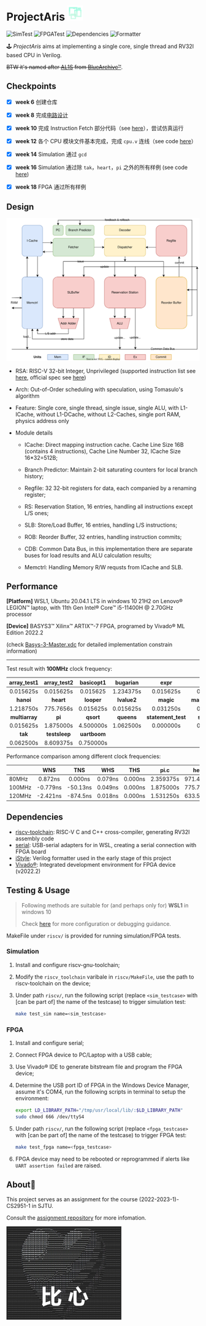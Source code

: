 # ProjectAris <img src="docs/assets/Alice_Halo.webp" width=40 />

![SimTest](https://img.shields.io/badge/Sim_Test-passed-success) ![FPGATest](https://img.shields.io/badge/FPGA_Test-passed-success?logo=Xilinx) ![Dependencies](https://img.shields.io/badge/dependencies-riscv--gnu--toolchain_serial-blue) ![Formatter](https://img.shields.io/badge/formatter-iStyle-blue)

🕹️ *ProjectAris* aims at implementing a single core, single thread and RV32I based CPU in Verilog. 

~~BTW it's named after [AL1S](https://bluearchive.fandom.com/wiki/Tendou_Alice) from [BlueArchive&trade;](https://bluearchive.nexon.com/home)~~.

## Checkpoints

- [x] **week 6** 创建仓库

- [x] **week 8** 完成[电路设计](docs/assets/cpu_design_draft.png)

- [x] **week 10** 完成 Instruction Fetch 部分代码（see [here](https://github.com/Yang-Chincheng/projectAris/tree/84fca7828e6d293057636ffb09641892f8041e0b/riscv/src)），尝试仿真运行

- [x] **week 12** 各个 CPU 模块文件基本完成，完成 `cpu.v` 连线（see code [here](https://github.com/Yang-Chincheng/projectAris/tree/fcf80fa9b4958a8108bab669fdbcd8a8f2720a13/riscv/src)）

- [x] **week 14** Simulation 通过 `gcd`

- [x] **week 16** Simulation 通过除 `tak`，`heart`，`pi` 之外的所有样例 (see code [here](https://github.com/Yang-Chincheng/projectAris/tree/eeaf6cded8560fa22d4d251d6e03b88c6a2ca6ca/riscv/src))

- [x] **week 18** FPGA 通过所有样例

## Design

<img title="cpu-design-diagram" src="docs/assets/cpu-design-final.svg" alt="cpu-design-final-version">

+ RSA: RISC-V 32-bit Integer, Unprivileged (supported instruction list see [here](https://github.com/Yang-Chincheng/RISCV-Simulator-2022/tree/pipeline#readme), official spec see [here](https://github.com/riscv/riscv-isa-manual/releases/download/Ratified-IMAFDQC/riscv-spec-20191213.pdf))

+ Arch: Out-of-Order scheduling with speculation, using Tomasulo's algorithm

+ Feature: Single core, single thread, single issue, single ALU, with L1-ICache, without L1-DCache, without L2-Caches, single port RAM, physics address only

+ Module details
  
  + ICache: Direct mapping instruction cache. Cache Line Size 16B (contains 4 instructions), Cache Line Number 32, ICache Size 16*32=512B;
  
  + Branch Predictor: Maintain 2-bit saturating counters for local branch history;
  
  + Regfile: 32 32-bit registers for data, each companied by a renaming register;
  
  + RS: Reservation Station, 16 entries, handling all instructions except L/S ones;
  
  + SLB: Store/Load Buffer, 16 entries, handling L/S instructions;
  
  + ROB: Reorder Buffer, 32 entries, handling instruction commits;
  
  + CDB: Common Data Bus, in this implementation there are separate buses for load results and ALU calculation results;
  
  + Memctrl: Handling Memory R/W requsts from ICache and SLB.  

## Performance

**[Platform]** WSL1, Ubuntu 20.04.1 LTS in windows 10 21H2 on Lenovo&reg; LEGION&trade; laptop, with 11th Gen Intel&reg; Core&trade; i5-11400H @ 2.70GHz processor

**[Device]** BASYS3&trade; Xilinx&trade; ARTIX&trade;-7 FPGA, programed by Vivado® ML Edition 2022.2

(check [Basys-3-Master.xdc](riscv/src/Basys-3-Master.xdc) for detailed implementation constrain information)

---

Test result with **100MHz** clock frequency: 

| array_test1    | array_test2   | basicopt1    | bugarian    | expr               | gcd              |
|:--------------:|:-------------:|:------------:|:-----------:|:------------------:|:----------------:|
| 0.015625s      | 0.015625s     | 0.015625     | 1.234375s   | 0.015625s          | 0.015625s        |
| **hanoi**      | **heart**     | **looper**   | **lvalue2** | **magic**          | **manyargument** |
| 1.218750s      | 775.7656s     | 0.015625s    | 0.015625s   | 0.031250s          | 0.000000s        |
| **multiarray** | **pi**        | **qsort**    | **queens**  | **statement_test** | **superloop**    |
| 0.015625s      | 1.875000s     | 4.500000s    | 1.062500s   | 0.000000s          | 0.015625s        |
| **tak**        | **testsleep** | **uartboom** |             |                    |                  |
| 0.062500s      | 8.609375s     | 0.750000s    |             |                    |                  |

Performance comparison among different clock frequencies:

|        | WNS      | TNS      | WHS     | THS     | pi.c      | heart.c     |
| ------ |:--------:|:--------:|:-------:|:-------:|:---------:|:-----------:|
| 80MHz  | 0.872ns  | 0.000ns  | 0.079ns | 0.000ns | 2.359375s | 971.453125s |
| 100MHz | -0.779ns | -50.13ns | 0.049ns | 0.000ns | 1.875000s | 775.765625s |
| 120MHz | -2.421ns | -874.5ns | 0.018ns | 0.000ns | 1.531250s | 633.546875s |

## Dependencies

+ [riscv-toolchain](https://github.com/riscv-collab/riscv-gnu-toolchain): RISC-V C and C++ cross-compiler, generating RV32I assembly code
+ [serial](https://github.com/wjwwood/serial): USB-serial adapters for in WSL, creating a serial connection with FPGA board
+ [iStyle](https://github.com/thomasrussellmurphy/istyle-verilog-formatter): Verilog formatter used in the early stage of this project
+ [Vivado&reg;](https://www.xilinx.com/support/download.html): Integrated development environment for FPGA device (v2022.2)

## Testing & Usage

> Following methods are suitable for (and perhaps only for) **WSL1** in windows 10
> 
> Check [here](https://github.com/ACMClassCourses/RISCV-CPU/tree/doc/doc) for more configuration or debugging guidance.

MakeFile under `riscv/` is provided for running simulation/FPGA tests.  

### Simulation

1. Install and configure riscv-gnu-toolchain;

2. Modify the `riscv_toolchain` varibale in `riscv/MakeFile`, use the path to riscv-toolchain on the device;

3. Under path `riscv/`, run the following script (replace `<sim_testcase>` with [can be part of] the name of the testcase) to trigger simulation test:
   
   ```bash
   make test_sim name=<sim_testcase> 
   ```

### FPGA

1. Install and configure serial;

2. Connect FPGA device to PC/Laptop with a USB cable;

3. Use Vivado&reg; IDE to generate bitstream file and program the FPGA device;

4. Determine the USB port ID of FPGA in the Windows Device Manager, assume it's COM4, run the following scripts in terminal to setup the environment: 
   
   ```bash
   export LD_LIBRARY_PATH="/tmp/usr/local/lib/:$LD_LIBRARY_PATH"
   sudo chmod 666 /dev/ttyS4
   ```

5. Under path `riscv/`, run the following script (replace `<fpga_testcase>` with [can be part of] the name of the testcase) to trigger FPGA test:
   
   ```bash
   make test_fpga name=<fpga_testcase>
   ```

6. FPGA device may need to be rebooted or reprogrammed if alerts like `UART assertion failed` are raised.

## About🤞

This project serves as an assignment for the course (2022-2023-1)-CS2951-1 in SJTU.

Consult the [assignment repository](https://github.com/ACMClassCourses/RISCV-CPU) for more infomation.

<img src="docs/assets/heart.jpg" title="bixin" alt="bixin" width="300">
